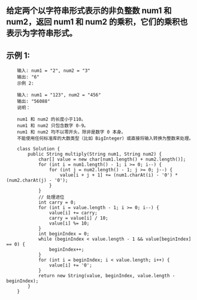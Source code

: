 ## 给定两个以字符串形式表示的非负整数 num1 和 num2，返回 num1 和 num2 的乘积，它们的乘积也表示为字符串形式。

## 示例 1:

        输入: num1 = "2", num2 = "3"
        输出: "6"
        示例 2:

        输入: num1 = "123", num2 = "456"
        输出: "56088"
        说明：

        num1 和 num2 的长度小于110。
        num1 和 num2 只包含数字 0-9。
        num1 和 num2 均不以零开头，除非是数字 0 本身。
        不能使用任何标准库的大数类型（比如 BigInteger）或直接将输入转换为整数来处理。


>>

        class Solution {
            public String multiply(String num1, String num2) {
                char[] value = new char[num1.length() + num2.length()];
                for (int i = num1.length() - 1; i >= 0; i--) {
                    for (int j = num2.length() - 1; j >= 0; j--) {
                        value[i + j + 1] += (num1.charAt(i) - '0') * (num2.charAt(j) - '0');
                    }
                }
                // 处理进位
                int carry = 0;
                for (int i = value.length - 1; i >= 0; i--) {
                    value[i] += carry;
                    carry = value[i] / 10;
                    value[i] %= 10;
                }
                int beginIndex = 0;
                while (beginIndex < value.length - 1 && value[beginIndex] == 0) {
                    beginIndex++;
                }
                for (int i = beginIndex; i < value.length; i++) {
                    value[i] += '0';
                }
                return new String(value, beginIndex, value.length - beginIndex);
            }
        }
